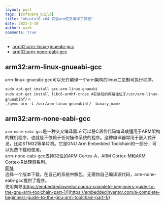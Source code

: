 ```yaml
---
layout: post
tags: [software_build]
title: "ubuntu18 x64 安装arm交叉编译工具链"
date: 2023-3-10
author: wsxk
comments: true
---
```


- [arm32:arm-linux-gnueabi-gcc ](#arm32arm-linux-gnueabi-gcc-)
- [arm32:arm-none-eabi-gcc](#arm32arm-none-eabi-gcc)


<!-- Google tag (gtag.js) -->
<script async src="https://www.googletagmanager.com/gtag/js?id=G-C22S5YSYL7"></script>
<script>
  window.dataLayer = window.dataLayer || [];
  function gtag(){dataLayer.push(arguments);}
  gtag('js', new Date());

  gtag('config', 'G-C22S5YSYL7');
</script>


## arm32:arm-linux-gnueabi-gcc <br>
arm-linux-gnueabi-gcc可以允许编译一个arm架构的linux二进制可执行程序。<br>

    sudo apt-get install gcc-arm-linux-gnueabi
    sudo apt-get install libc6-armhf-cross #安装后的库路径位于/usr/arm-linux-gnueabihf/下
    ./qemu-arm -L /usr/arm-linux-gnueabihf/  binary_name 


## arm32:arm-none-eabi-gcc<br>
`arm-none-eabi-gcc`是一种交叉编译器.它可以将C语言代码编译成适用于ARM架构的裸机程序，也就是不依赖于任何操作系统的程序。这种编译器常用于嵌入式开发，比如STM32等单片机。它是GNU Arm Embedded Toolchain的一部分，可以免费下载和使用。<br>
arm-none-eabi-gcc支持32位的ARM Cortex-A，ARM Cortex-M和ARM Cortex-R处理器系列。<br>
[网址](https://developer.arm.com/downloads/-/gnu-rm)<br>
选择一个版本下载，在自己的系统中解包，无需你自己编译源代码，arm-none-eabi-gcc提供了程序。<br>
使用向导[https://embeddedinventor.com/a-complete-beginners-guide-to-the-gnu-arm-toolchain-part-1/](https://embeddedinventor.com/a-complete-beginners-guide-to-the-gnu-arm-toolchain-part-1/)<br>





